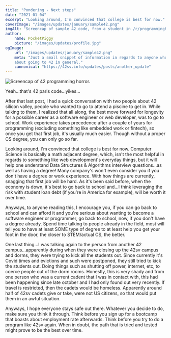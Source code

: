 ```yaml
---
title: "Pondering - Next steps"
date: "2021-01-04"
excerpt: "Looking around, I'm convinced that college is best for now."
coverImage: "/images/updates/january/sample42.png"
imgAlt: "Screencap of sample 42 code, from a student in /r/programminghorror."
author:
    name: PocketPiggy
    picture: "/images/updates/profile.jpg"
ogImage:
    url: "/images/updates/january/sample42.png"
    meta: "Just a small snippet of information in regards to anyone who is thinking
    about going to 42 in general."
    cannonical: "https://42sv.info/updates/posts/another_update"
---
```



<span class='blog-img'>
<img src="/images/updates/january/sample42.png" alt="Screencap of 42 programming horror." />
<p class='blog-img-subtext'>
Yeah...that's 42 paris code...yikes...
</p>
</span>


<p class='blog-p'>
After that last post, I had a quick conversation with two people about 42 silicon
valley, people who wanted to go to attend a piscine to get in. While talking to them,
I realized that all along, the best move forward for longevity for a possible
career as a software engineer or web developer, was to go to school. Work experience
takes precedence after a couple of years for programming (excluding something like
embedded work or fintech), so once you get that first job, it's usually much easier.
Though without a proper CS degree, you can only go so far.
</p>


<p class='blog-p'>
Looking around, I'm convinced that college is best for now. Computer Science is basically
a math adjacent degree, which, isn't the most helpful in regards to something like
web development's everyday things, but it will help one understand Data Structures & Algorithms
interview questions...as well as having a degree! Many company's won't even consider you if you
don't have a degree or work experience.  With how things are currently, snagging that first
job will be hard. As it's been said before, when the economy is down, it's best to go back to school
and...I think leveraging the risk with student loan debt (if you're in America for example), will
be worth it over time.
</p>


<p class='blog-p'>
Anyways, to anyone reading this, I encourage you, if you can go back to school and can afford it
and you're serious about wanting to become a software engineer or programmer, go back to school,
now, if you don't have a degree already. Spend time talking to people already in the field,
most will tell you to have at least SOME type of degree to at least help you get your foot in the door,
the closer to STEM/actual CS, the better.
</p>


<p class='blog-p'>
One last thing...I was talking again to the person from another 42 campus...apparently
during when they were closing up the 42sv campus and dorms, they were trying to kick
all the students out. Since currently it's Covid times and evictions and such were postponed,
they still tried to kick the students out. Doing things such as shutting off power, internet,
etc, to coerce people out of the dorm rooms. Honestly, this is very shady and from one person
who was a current cadent that I was in contact with, this had been happening since late october
and I had only found out very recently. If travel is restricted, then the cadets would be
homeless. Apparently around half of 42sv cadets give or take, were not US citizens, so
that would put them in an awful situation.
</p>


<p class='blog-p'>
Anyways, I hope everyone stays safe out there. Whatever you decide to do, make sure you
think it through. Think before you sign up for a bootcamp that boasts about employment rate afterwards.
Think before you try to do a program like 42sv again. When in doubt, the path that is tried and
tested might prove to be the best over time.
</p>
